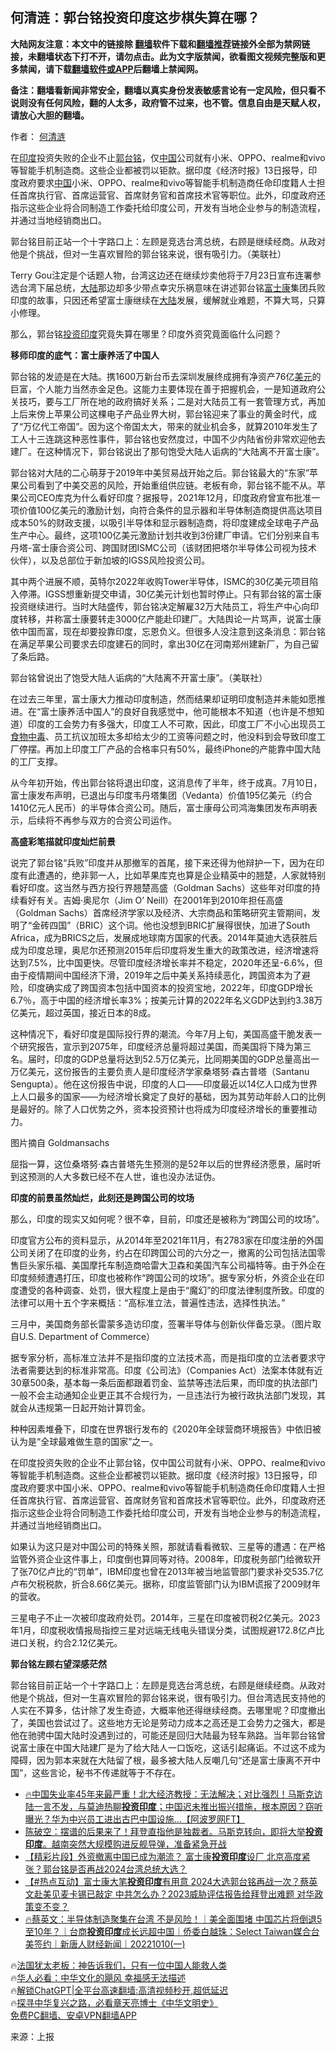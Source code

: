  <!-- 面包屑导航 --> <h2>何清涟：郭台铭投资印度这步棋失算在哪？</h2> <p class="notice"><b>大陆网友注意：本文中的链接除 <a href="https://github.com/bannedbook/fanqiang" >翻墙</a>软件下载和<a href="https://github.com/killgcd/justmysocks/blob/master/README.md">翻墙推荐</a>链接外全部为禁网链接，未翻墙状态下打不开，请勿点击。此为文字版禁闻，欲看图文视频完整版和更多禁闻，请下载<a href="https://github.com/bannedbook/fanqiang">翻墙软件或APP</a>后翻墙上禁闻网。</p><p>备注：翻墙看新闻非常安全，翻墙以真实身份发表敏感言论有一定风险，但只看不说则没有任何风险，翻的人太多，政府管不过来，也不管。信息自由是天赋人权，请放心大胆的翻墙。</b></p>  <div class="entry"> <p>作者： <a href="https://www.bannedbook.org/bnews/tag/%e4%bd%95%e6%b8%85%e6%b6%9f/" class="st_tag internal_tag" rel="tag" title="标签 何清涟 下的日志">何清涟</a></p> <p id="summary">在<a href="https://www.bannedbook.org/bnews/tag/%e5%8d%b0%e5%ba%a6/" class="st_tag internal_tag" rel="tag" title="标签 印度 下的日志">印度</a>投资失败的企业不止<a href="https://www.bannedbook.org/bnews/tag/%e9%83%ad%e5%8f%b0%e9%93%ad/" class="st_tag internal_tag" rel="tag" title="标签 郭台铭 下的日志">郭台铭</a>，仅<span class='wp_keywordlink_affiliate'><a href="https://www.bannedbook.org/" title="中国" target="_blank">中国</a></span>公司就有小米、OPPO、realme和vivo等智能手机制造商。这些企业都被罚以钜款。据印度《经济时报》13日报导，印度政府要求<a href="https://www.bannedbook.org/bnews/tag/%E4%B8%AD%E5%9B%BD/" class="st_tag internal_tag" rel="tag" title="标签 中国 下的日志">中国</a>小米、OPPO、realme和vivo等智能手机制造商任命印度籍人士担任首席执行官、首席运营官、首席财务官和首席技术官等职位。此外，印度政府还指示这些企业将合同制造工作委托给印度公司，开发有当地企业参与的制造流程，并通过当地经销商出口。</p> <p id="conimg">郭台铭目前正站一个十字路口上：左顾是竞选台湾总统，右顾是继续经商。从政对他是个挑战，但对一生喜欢冒险的郭台铭来说，很有吸引力。（美联社）</p> <p>Terry Gou注定是个话题人物，台湾这边还在继续炒卖他将于7月23日宣布连署参选台湾下届总统，<span class='wp_keywordlink_affiliate'><a href="https://www.bannedbook.org/" title="大陆" target="_blank">大陆</a></span>那边却多少带点幸灾乐祸意味在讲述郭台铭<a href="https://www.bannedbook.org/bnews/tag/%e5%af%8c%e5%a3%ab%e5%ba%b7/" class="st_tag internal_tag" rel="tag" title="标签 富士康 下的日志">富士康</a>集团兵败印度的故事，只因还希望富士康继续在<a href="https://www.bannedbook.org/bnews/tag/%e5%a4%a7%e9%99%86/" class="st_tag internal_tag" rel="tag" title="标签 大陆 下的日志">大陆</a>发展，缓解就业难题，不算大骂，只算小修理。</p> <p>那么，郭台铭<a href="https://www.bannedbook.org/bnews/tag/%E6%8A%95%E8%B5%84%E5%8D%B0%E5%BA%A6/" class="st_tag internal_tag" rel="tag" title="标签 投资印度 下的日志">投资印度</a>究竟失算在哪里？印度外资究竟面临什么问题？</p> <p><strong>移师印度的底气：富士康养活了中国人</strong></p> <p>郭台铭的发迹是在大陆。携1600万新台币去深圳发展终成拥有净资产76亿<a href="https://www.bannedbook.org/bnews/tag/%e7%be%8e%e5%85%83/" class="st_tag internal_tag" rel="tag" title="标签 美元 下的日志">美元</a>的巨富，个人能力当然赤金足色。这能力主要体现在善于把握机会，一是知道政府公关技巧，要与工厂所在地的政府搞好关系；二是对大陆员工有一套管理方式，再加上后来傍上苹果公司这棵电子产品业界大树，郭台铭迎来了事业的黄金时代，成了“万亿代工帝国”。因为这个帝国太大，带来的就业机会多，就算2010年发生了工人十三连跳这种恶性事件，郭台铭也安然度过，中国不少内陆省份非常欢迎他去建厂。在这种情况下，郭台铭说出了那句饱受大陆人诟病的“大陆离不开富士康”。</p> <p>郭台铭对大陆的二心萌芽于2019年中美贸易战开始之后。郭台铭最大的“东家”苹果公司看到了中美交恶的风险，开始重组供应链。老板有命，郭台铭不能不从。苹果公司CEO库克为什么看好印度？据报导，2021年12月，印度政府曾宣布批准一项价值100亿美元的激励计划，向符合条件的显示器和半导体制造商提供高达项目成本50%的财政支援，以吸引半导体和显示器制造商，将印度建成全球电子产品生产中心。最终，这项100亿美元激励计划共收到3份建厂申请。它们分别来自韦丹塔-富士康合资公司、跨国财团ISMC公司（该财团把塔尔半导体公司视为技术伙伴），以及总部位于新加坡的IGSS风险投资公司。</p> <p>其中两个进展不顺，英特尔2022年收购Tower半导体，ISMC的30亿美元项目陷入停滞。IGSS想重新提交申请，30亿美元计划也暂时停止。只有郭台铭的富士康投资继续进行。当时大陆盛传，郭台铭决定解雇32万大陆员工，将生产中心向印度转移，并称富士康要转走3000亿产能赴印建厂。大陆舆论一片骂声，说富士康依中国而富，现在却要投靠印度，忘恩负义。但很多人没注意到这条消息：郭台铭在满足苹果公司要求去印度建石的同时，拿出30亿在河南郑州建新厂，为自己留了条后路。</p> <p>郭台铭曾说出了饱受大陆人诟病的“大陆离不开富士康”。（美联社）</p> <p>在过去三年里，富士康大力推动印度制造，然而结果却证明印度制造并未能如愿推进。在“富士康养活中国人”的良好自我感觉中，他可能根本不知道（也许是不想知道）印度的工会势力有多强大，印度工人不可欺，因此，印度工厂不小心出现员工<a href="https://www.bannedbook.org/bnews/tag/%e9%a3%9f%e7%89%a9%e4%b8%ad%e6%af%92/" class="st_tag internal_tag" rel="tag" title="标签 食物中毒 下的日志">食物中毒</a>、员工抗议加班太多却给太少的工资等问题之时，他没料到会导致印度工厂停摆。再加上印度工厂产品的合格率只有50%，最终iPhone的产能靠中国大陆的工厂支撑。</p> <p>从今年初开始，传出郭台铭将退出印度，这消息传了半年，终于成真。7月10日，富士康发布声明，已退出与印度韦丹塔集团（Vedanta）价值195亿美元（约合1410亿元人民币）的半导体合资公司。随后，富士康母公司鸿海集团发布声明表示，后续将不再参与双方的合资公司运作。</p> <p><strong>高盛彩笔描就印度灿烂前景</strong></p> <p>说完了郭台铭“兵败”印度并从那撤军的首尾，接下来还得为他辩护一下，因为在印度有此遭遇的，绝非郭一人，比如苹果库克也算是企业精英中的翘楚，人家就特别看好印度。这当然与西方投行界翘楚高盛（Goldman Sachs）这些年对印度的持续看好有关。吉姆·奥尼尔（Jim O&#8217; Neill）在2001年到2010年担任高盛（Goldman Sachs）首席经济学家以及经济、大宗商品和策略研究主管期间，发明了“金砖四国”（BRIC）这个词。他也没想到BRIC扩展得很快，加进了South Africa，成为BRICS之后，发展成地球南方国家的代表。2014年莫迪大选获胜后成为印度总理，奥尼尔还预测2015年后印度将发生重大的政策改进，经济增速将达到7.5%，比中国更快。尽管印度经济增长率并不稳定，2020年还呈-6.6%，但由于疫情期间中国经济下滑，2019年之后中美关系持续恶化，跨国资本为了避险，印度确实成了跨国资本包括中国资本的投资宝地，2022年，印度GDP增长6.7％，高于中国的经济增长率3%；按美元计算的2022年名义GDP达到约3.38万亿美元，超过英国，接近日本的8成。</p>  <p>这种情况下，看好印度是国际投行界的潮流。今年7月上旬，美国高盛干脆发表一个研究报告，宣示到2075年，印度经济总量将超过美国，而美国将下降为第三名。届时，印度的GDP总量将达到52.5万亿美元，比同期美国的GDP总量高出一万亿美元，这份报告的主要负责人是印度经济学家桑塔努·森古普塔（Santanu Sengupta）。他在这份报告中说，印度的人口——印度最近以14亿人口成为世界上人口最多的国家——为经济增长奠定了良好的基础，因为其劳动年龄人口的比例是最好的。除了人口优势之外，资本投资预计也将成为印度经济增长的重要推动力。</p> <p>图片摘自 Goldmansachs</p> <p>屈指一算，这位桑塔努·森古普塔先生预测的是52年以后的世界经济愿景，届时听到这预测的人大多数已经不在人世，谁也没办法证伪。</p> <p><strong>印度的前景虽然灿烂，此刻还是跨国公司的坟场</strong></p> <p>那么，印度的现实又如何呢？很不幸，目前，印度还是被称为“跨国公司的坟场”。</p> <p>印度官方公布的资料显示，从2014年至2021年11月，有2783家在印度注册的外国公司关闭了在印度的业务，约占在印跨国公司的六分之一，撤离的公司包括法国零售巨头家乐福、美国摩托车制造商哈雷大卫森和美国汽车公司福特等。由于外企在印度频频遭遇打压，印度也被称作“跨国公司的坟场”。据专家分析，外资企业在印度遭受的各种调查、处罚，很大程度上是由于“魔幻”的印度法律制度所致。印度的法律可以用十五个字来概括：“高标准立法，普遍性违法，选择性执法。”</p> <p>三月中，美国商务部长雷蒙多造访印度，签署半导体与创新伙伴备忘录。（图片取自U.S. Department of Commerce）</p>  <p>据专家分析，高标准立法并不是指印度的立法技术高，而是指印度的立法者要求守法者需要达到的标准非常高。印度《公司法》（Companies Act）法案本体就有近30章500条，基本每一条后面都跟着罚金、监禁等违法后果，而印度的执法部门一般不会主动通知企业更正其不合规行为，一旦违法行为被行政执法部门发现，其就会从违规第一日起开始计算罚金。</p> <p>种种因素堆叠下，印度在世界银行发布的《2020年全球营商环境报告》中依旧被认为是“全球最难做生意的国家”之一。</p> <p>在印度投资失败的企业不止郭台铭，仅中国公司就有小米、OPPO、realme和vivo等智能手机制造商。这些企业都被罚以钜款。据印度《经济时报》13日报导，印度政府要求中国小米、OPPO、realme和vivo等智能手机制造商任命印度籍人士担任首席执行官、首席运营官、首席财务官和首席技术官等职位。此外，印度政府还指示这些企业将合同制造工作委托给印度公司，开发有当地企业参与的制造流程，并通过当地经销商出口。</p> <p>如果认为这只是对中国公司的特殊关照，那就请看看微软、三星等的遭遇：在严格监管外资企业这件事上，印度倒也算同等对待。2008年，印度税务部门给微软开了张70亿卢比的“罚单”，IBM印度也曾在2013年被当地监管部门要求补交535.7亿卢布欠税税款，折合8.66亿美元。据称，印度监管部门认为IBM谎报了2009财年的营收。</p> <p>三星电子不止一次被印度政府处罚。2014年，三星在印度被罚税2亿美元。2023年1月，印度税收情报局指控三星对远端无线电头错误分类，试图规避172.8亿卢比进口关税，约合2.12亿美元。</p> <p><strong>郭台铭左顾右望深感茫然</strong></p> <p>郭台铭目前正站一个十字路口上：左顾是竞选台湾总统，右顾是继续经商。从政对他是个挑战，但对一生喜欢冒险的郭台铭来说，很有吸引力。但台湾选民支持他的人实在不算多，估计除了发生奇迹，大概率他还得继续经商。去哪里呢？印度撤出了，美国也尝试过了。这些地方无论是劳动力成本之高还是工会势力之强大，都是他在驰骋中国大陆时没遇到过的，可能还是回归大陆最为轻车熟路。当年郭台铭曾说富士康在中国大陆建厂是为了给大陆人一口饭吃，这话引起痛诟。不过这不成为障碍，因为郭本来就在大陆留了根，最多被大陆人反嘲几句“还是富士康离不开中国”，这些言论，秘书不传递就等于不存在。</p>  <!--<div id="taboola-mid-1"></div>--><ul class='op-related-articles' title='相关阅读'> <li><a href='https://www.bannedbook.org/bnews/bannedvideo/20230622/1899346.html' target='_blank'>🔥中国失业率45年来最严重！北大经济教授：无法解决；对比强烈！马斯克访陆一言不发，与莫迪热聊<b>投资印度</b>；中国迟未推出振兴措施，根本原因？窃听曝光？华为中兴员工进出古巴中国设施...【阿波罗网FT】</a></li> <li><a href='https://www.bannedbook.org/bnews/sohnews/20230621/1899141.html' target='_blank'>陈破空：摆谱的后果来了！拜登直指他是独裁者。马斯克转向，即将大举<b>投资印度</b>。越南突然大规模购进反舰导弹，准备紧急开战</a></li> <li><a href='https://www.bannedbook.org/bnews/bannedvideo/20230310/1858087.html' target='_blank'>【精彩片段】外资撤离中国已成为潮流？ 富士康<b>投资印度</b>设厂 北京高度紧张？郭台铭是否再战2024台湾总统大选？</a></li> <li><a href='https://www.bannedbook.org/bnews/bannedvideo/20230309/1857744.html' target='_blank'>【#热点互动】富士康大笔<b>投资印度</b>有用意 2024大选郭台铭再战一次？蔡英文赴美见麦卡锡已敲定 中共怎么办？2023威胁评估报告给拜登出难题 对华政策变不变？</a></li> <li><a href='https://www.bannedbook.org/bnews/bannedvideo/20221010/1795483.html' target='_blank'>🔥蔡英文：半导体制造聚集在台湾 不是风险！｜美全面围堵 中国芯片将倒退5至10年？｜台商<b>投资印度</b>成长远超中国｜侨委白越珠：Select Taiwan媒合台美签约｜新唐人财经新闻｜20221010(一)</a></li> </ul> <p class="texttj"> 🔥<a href="https://www.bannedbook.org/bnews/ssgc/20230219/1850782.html" target="_blank">法国犹太老板：神告诉我们，只有一位中国人能救人类</a><br/> 🔥<a href="https://www.bannedbook.org/bnews/comments/20220220/1694796.html" target="_blank">华人必看：中华文化的飓风 幸福感无法描述</a><br/> 🔥<a href="https://github.com/bannedbook/fanqiang/wiki/V2ray%E6%9C%BA%E5%9C%BA" target="_blank">解锁ChatGPT|全平台高速翻墙:高清视频秒开,超低延迟</a><br/> 🔥<a href="https://www.bannedbook.org/bnews/comments/20220808/1768773.html" target="_blank">探寻中华复兴之路，必看章天亮博士《中华文明史》</a><br/> <a href="https://github.com/bannedbook/fanqiang/wiki/%E7%A6%81%E9%97%BB%E7%BD%91%E5%AE%89%E5%8D%93%E7%BF%BB%E5%A2%99%E6%96%B0%E9%97%BBAPP" target="_blank">免费PC翻墙、安卓VPN翻墙APP</a><br/> </p><p class="src-info">来源：上报 </p><a name='sharetosocial'></a> <div style="margin-bottom:5px;padding-bottom:5px;clear:both"> <div id="archive-pix-1" class="banner-ads"> <!-- AuctionX Display platform tag START --> <div id="27602x728x90x621x_ADSLOT1" clicktrack="%%CLICK_URL_ESC%%"></div>  <!-- AuctionX Display platform tag END --> </div> <div id="archive-pix-2" class="banner-ads"> <!-- AuctionX Display platform tag START --> <div id="27556x300x250x621x_ADSLOT1" clicktrack="%%CLICK_URL_ESC%%" style="margin:0 auto;text-align:center"></div>  <!-- AuctionX Display platform tag END --> </div> </div>  <div id="archive-pix-1" class="banner-ads"> <!-- AuctionX Display platform tag START --> <div id="27603x728x90x621x_ADSLOT1" clicktrack="%%CLICK_URL_ESC%%"></div>  <!-- AuctionX Display platform tag END --> </div> </div><!--END ENTRY--> 